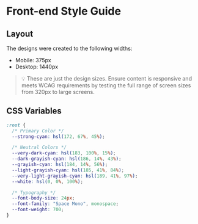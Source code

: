 # Front-end Style Guide

## Layout

The designs were created to the following widths:

- Mobile: 375px
- Desktop: 1440px

> 💡 These are just the design sizes. Ensure content is responsive and meets WCAG requirements by testing the full range of screen sizes from 320px to large screens.

## CSS Variables

```css
:root {
  /* Primary Color */
  --strong-cyan: hsl(172, 67%, 45%);

  /* Neutral Colors */
  --very-dark-cyan: hsl(183, 100%, 15%);
  --dark-grayish-cyan: hsl(186, 14%, 43%);
  --grayish-cyan: hsl(184, 14%, 56%);
  --light-grayish-cyan: hsl(185, 41%, 84%);
  --very-light-grayish-cyan: hsl(189, 41%, 97%);
  --white: hsl(0, 0%, 100%);

  /* Typography */
  --font-body-size: 24px;
  --font-family: "Space Mono", monospace;
  --font-weight: 700;
}
```
